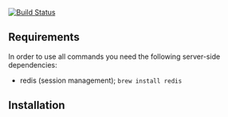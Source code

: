 [![Build Status](https://travis-ci.org/mischkew/hauself-telegram-bot.svg?branch=master)](https://travis-ci.org/mischkew/hauself-telegram-bot)

## Requirements

In order to use all commands you need the following server-side dependencies:

- redis (session management); `brew install redis`

## Installation
